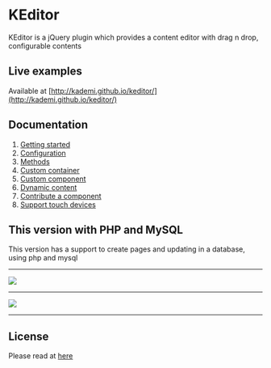 # KEditor
KEditor is a jQuery plugin which provides a content editor with drag n drop, configurable contents
  
## Live examples
Available at [http://kademi.github.io/keditor/](http://kademi.github.io/keditor/)
  
## Documentation
1. [Getting started](./docs/getting_started.md)
1. [Configuration](./docs/configuration.md)
1. [Methods](./docs/methods.md)
1. [Custom container](./docs/custom_container.md)
1. [Custom component](./docs/custom_component.md)
1. [Dynamic content](./docs/dynamic_content.md)
1. [Contribute a component](./docs/contribute_a_component.md)
1. [Support touch devices](./docs/support_touch_devices.md)

## This version with PHP and MySQL
This version has a support to create pages and updating in a database, using php and mysql

<hr>
<img src="http://pepiuox.net/files/edit-conf.jpg"/>
<hr>
<img src="http://pepiuox.net/files/page-builder.jpg"/>
<hr>

## License
Please read at [here](./LICENSE.md)
